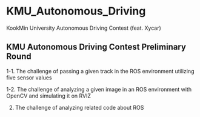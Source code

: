 # KMU_Autonomous_Driving
KookMin University Autonomous Driving Contest (feat. Xycar)

## KMU Autonomous Driving Contest Preliminary Round
1-1. The challenge of passing a given track in the ROS environment utilizing five sensor values

1-2. The challenge of analyzing a given image in an ROS environment with OpenCV and simulating it on RVIZ

2. The challenge of analyzing related code about ROS

